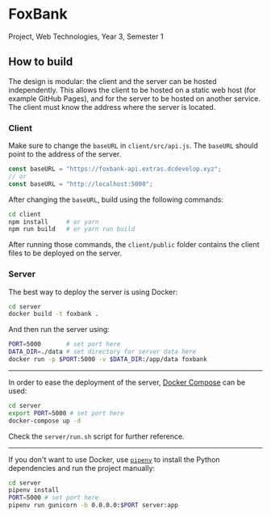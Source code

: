 # FoxBank

Project, Web Technologies, Year 3, Semester 1

## How to build

The design is modular: the client and the server can be hosted independently. This allows the client to be hosted on a static web host (for example GitHub Pages), and for the server to be hosted on another service. The client must know the address where the server is located.

### Client

Make sure to change the `baseURL` in `client/src/api.js`. The `baseURL` should point to the address of the server.

```js
const baseURL = "https://foxbank-api.extras.dcdevelop.xyz";
// or
const baseURL = "http://localhost:5000";
```

After changing the `baseURL`, build using the following commands:

```sh
cd client
npm install     # or yarn
npm run build   # or yarn run build
```

After running those commands, the `client/public` folder contains the client files to be deployed on the server.

### Server

The best way to deploy the server is using Docker:

```sh
cd server
docker build -t foxbank .
```

And then run the server using:

```sh
PORT=5000       # set port here
DATA_DIR=./data # set directory for server data here
docker run -p $PORT:5000 -v $DATA_DIR:/app/data foxbank
```

---

In order to ease the deployment of the server, [Docker Compose](https://docs.docker.com/compose/) can be used:

```sh
cd server
export PORT=5000 # set port here
docker-compose up -d
```

Check the `server/run.sh` script for further reference.

---

If you don't want to use Docker, use [`pipenv`](https://pipenv.pypa.io/en/latest/) to install the Python dependencies and run the project manually:

```sh
cd server
pipenv install
PORT=5000 # set port here
pipenv run gunicorn -b 0.0.0.0:$PORT server:app
```
